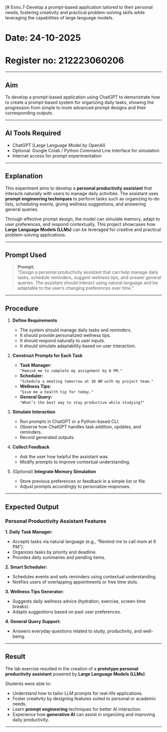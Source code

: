 [# Exno.7-Develop a prompt-based application tailored to their personal needs, fostering creativity and practical problem-solving skills while leveraging the capabilities of large language models.

# Date: 24-10-2025
# Register no: 212223060206
---

## Aim
To develop a prompt-based application using ChatGPT to demonstrate how to create a prompt-based system for organizing daily tasks, showing the progression from simple to more advanced prompt designs and their corresponding outputs.

---

## AI Tools Required
- ChatGPT (Large Language Model by OpenAI)  
- Optional: Google Colab / Python Command Line Interface for simulation  
- Internet access for prompt experimentation  

---

## Explanation
This experiment aims to develop a **personal productivity assistant** that interacts naturally with users to manage daily activities. The assistant uses **prompt engineering techniques** to perform tasks such as organizing to-do lists, scheduling events, giving wellness suggestions, and answering general queries.

Through effective prompt design, the model can simulate memory, adapt to user preferences, and respond contextually. This project showcases how **Large Language Models (LLMs)** can be leveraged for creative and practical problem-solving applications.

---

## Prompt Used
> **Prompt:**  
> "Design a personal productivity assistant that can help manage daily tasks, schedule reminders, suggest wellness tips, and answer general queries. The assistant should interact using natural language and be adaptable to the user’s changing preferences over time."

---

## Procedure

1. **Define Requirements**
   - The system should manage daily tasks and reminders.  
   - It should provide personalized wellness tips.  
   - It should respond naturally to user inputs.  
   - It should simulate adaptability based on user interaction.  

2. **Construct Prompts for Each Task**
   - **Task Manager:**  
     `"Remind me to complete my assignment by 6 PM."`  
   - **Scheduler:**  
     `"Schedule a meeting tomorrow at 10 AM with my project team."`  
   - **Wellness Tips:**  
     `"Give me a health tip for today."`  
   - **General Query:**  
     `"What’s the best way to stay productive while studying?"`  

3. **Simulate Interaction**
   - Run prompts in ChatGPT or a Python-based CLI.  
   - Observe how ChatGPT handles task addition, updates, and reminders.  
   - Record generated outputs.  

4. **Collect Feedback**
   - Ask the user how helpful the assistant was.  
   - Modify prompts to improve contextual understanding.  

5. *(Optional)* **Integrate Memory Simulation**
   - Store previous preferences or feedback in a simple list or file.  
   - Adjust prompts accordingly to personalize responses.  

---

## Expected Output

### Personal Productivity Assistant Features

**1. Daily Task Manager:**  
- Accepts tasks via natural language (e.g., “Remind me to call mom at 6 PM”).  
- Organizes tasks by priority and deadline.  
- Provides daily summaries and pending items.  

**2. Smart Scheduler:**  
- Schedules events and sets reminders using contextual understanding.  
- Notifies users of overlapping appointments or free time slots.  

**3. Wellness Tips Generator:**  
- Suggests daily wellness advice (hydration, exercise, screen-time breaks).  
- Adapts suggestions based on past user preferences.  

**4. General Query Support:**  
- Answers everyday questions related to study, productivity, and well-being.  

---

## Result
The lab exercise resulted in the creation of a **prototype personal productivity assistant** powered by **Large Language Models (LLMs)**.  

Students were able to:
- Understand how to tailor LLM prompts for real-life applications.  
- Foster creativity by designing features suited to personal or academic needs.  
- Learn **prompt engineering** techniques for better AI interaction.  
- Experience how **generative AI** can assist in organizing and improving daily productivity.  

---

